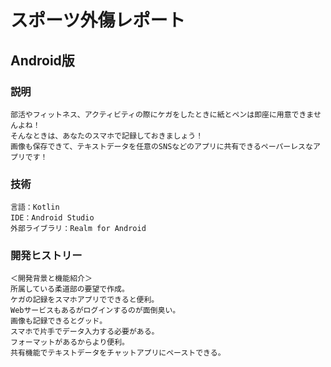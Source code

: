 # スポーツ外傷レポート

## Android版

### 説明
```
部活やフィットネス、アクティビティの際にケガをしたときに紙とペンは即座に用意できませんよね！
そんなときは、あなたのスマホで記録しておきましょう！
画像も保存できて、テキストデータを任意のSNSなどのアプリに共有できるペーパーレスなアプリです！
```

### 技術
```
言語：Kotlin
IDE：Android Studio
外部ライブラリ：Realm for Android
```

### 開発ヒストリー
```
＜開発背景と機能紹介＞
所属している柔道部の要望で作成。
ケガの記録をスマホアプリでできると便利。
Webサービスもあるがログインするのが面倒臭い。
画像も記録できるとグッド。
スマホで片手でデータ入力する必要がある。
フォーマットがあるからより便利。
共有機能でテキストデータをチャットアプリにペーストできる。
```
